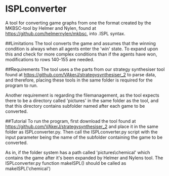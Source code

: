 # ISPLconverter
A tool for converting game graphs from one the format created by the MKBSC-tool by Helmer and Nylen, found at https://github.com/helmernylen/mkbsc, into .ISPL syntax.

##Limitations
The tool converts the game and assumes that the winning condition is always when all agents enter the 'win' state. To expand upon this and check for more complex conditions than if the agents have won, modifications to rows 140-155 are needed.

##Requirements
The tool uses a the parts from our strategy synthesiser tool found at https://github.com/VAkerJ/strategysynthesiser_2 to parse data, and therefore, placing these tools in the same folder is required for the program to run.

Another requirement is regarding the filemanagement, as the tool expects there to be a directory called 'pictures' in the same folder as the tool, and that this directory contains subfolder named after each game to be converted.

##Tutorial
To run the program, first download the tool found at https://github.com/VAkerJ/strategysynthesiser_2 and place it in the same folder as ISPLconverter.py. Then call the ISPLconverter.py script with the input parameter being the name of the subfolder containing the game to be converted.

As in, if the folder system has a path called 'pictures\chemical\' which contains the game after it's been expanded by Helmer and Nylens tool. The ISPLconverter.py function makeISPL() should be called as makeISPL('chemical')
